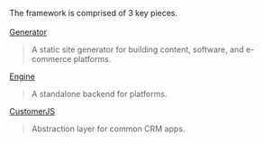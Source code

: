 The framework is comprised of 3 key pieces.
<br><br>
[Generator](/generator)
> A static site generator for building content, software, and e-commerce platforms.

[Engine](/engine)
> A standalone backend for platforms.

[CustomerJS](/customerjs)
> Abstraction layer for common CRM apps.
